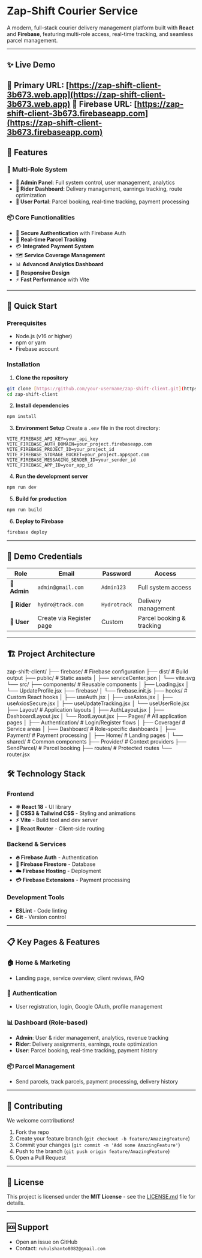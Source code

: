 # Zap-Shift Courier Service

A modern, full-stack courier delivery management platform built with **React** and **Firebase**, featuring multi-role access, real-time tracking, and seamless parcel management.

---

## ✨ Live Demo

🔗 **Primary URL**: [https://zap-shift-client-3b673.web.app](https://zap-shift-client-3b673.web.app)
🔗 **Firebase URL**: [https://zap-shift-client-3b673.firebaseapp.com](https://zap-shift-client-3b673.firebaseapp.com)
---

## 🎯 Features

### 👥 Multi-Role System

* **👑 Admin Panel**: Full system control, user management, analytics
* **🚴 Rider Dashboard**: Delivery management, earnings tracking, route optimization
* **👤 User Portal**: Parcel booking, real-time tracking, payment processing

### 📦 Core Functionalities

* 🔐 **Secure Authentication** with Firebase Auth
* 📍 **Real-time Parcel Tracking**
* 💳 **Integrated Payment System**
* 🗺️ **Service Coverage Management**
* 📊 **Advanced Analytics Dashboard**
* 📱 **Responsive Design**
* ⚡ **Fast Performance** with Vite

---

## 🚀 Quick Start

### Prerequisites

* Node.js (v16 or higher)
* npm or yarn
* Firebase account

### Installation

1. **Clone the repository**

```bash
git clone [https://github.com/your-username/zap-shift-client.git](https://github.com/ruhulshanto/zap-shift-client.git)
cd zap-shift-client
```

2. **Install dependencies**

```bash
npm install
```

3. **Environment Setup**
   Create a `.env` file in the root directory:

```env
VITE_FIREBASE_API_KEY=your_api_key
VITE_FIREBASE_AUTH_DOMAIN=your_project.firebaseapp.com
VITE_FIREBASE_PROJECT_ID=your_project_id
VITE_FIREBASE_STORAGE_BUCKET=your_project.appspot.com
VITE_FIREBASE_MESSAGING_SENDER_ID=your_sender_id
VITE_FIREBASE_APP_ID=your_app_id
```

4. **Run the development server**

```bash
npm run dev
```

5. **Build for production**

```bash
npm run build
```

6. **Deploy to Firebase**

```bash
firebase deploy
```

---

## 🔐 Demo Credentials

| Role         | Email                    | Password     | Access                    |
| ------------ | ------------------------ | ------------ | ------------------------- |
| **👑 Admin** | `admin@gmail.com`        | `Admin123`   | Full system access        |
| **🚴 Rider** | `hydro@track.com`        | `Hydrotrack` | Delivery management       |
| **👤 User**  | Create via Register page | Custom       | Parcel booking & tracking |

---

## 🏗️ Project Architecture

zap-shift-client/
├── firebase/                 # Firebase configuration
├── dist/                     # Build output
├── public/                   # Static assets
│   ├── serviceCenter.json
│   └── vite.svg
└── src/
    ├── components/           # Reusable components
    │   ├── Loading.jsx
    │   └── UpdateProfile.jsx
    ├── firebase/
    │   └── firebase.init.js
    ├── hooks/                # Custom React hooks
    │   ├── useAuth.jsx
    │   ├── useAxios.jsx
    │   ├── useAxiosSecure.jsx
    │   ├── useUpdateTracking.jsx
    │   └── useUserRole.jsx
    ├── Layout/               # Application layouts
    │   ├── AuthLayout.jsx
    │   ├── DashboardLayout.jsx
    │   └── RootLayout.jsx
    ├── Pages/                # All application pages
    │   ├── Authentication/   # Login/Register flows
    │   ├── Coverage/         # Service areas
    │   ├── Dashboard/        # Role-specific dashboards
    │   ├── Payment/          # Payment processing
    │   ├── Home/             # Landing pages
    │   └── shared/           # Common components
    ├── Provider/             # Context providers
    ├── SendParcel/           # Parcel booking
    ├── routes/               # Protected routes
    └── router.jsx


## 🛠️ Technology Stack

### Frontend

* **⚛️ React 18** - UI library
* **🎨 CSS3 & Tailwind CSS** - Styling and animations
* **⚡ Vite** - Build tool and dev server
* **🔄 React Router** - Client-side routing

### Backend & Services

* **🔥 Firebase Auth** - Authentication
* **📡 Firebase Firestore** - Database
* **☁️ Firebase Hosting** - Deployment
* **💳 Firebase Extensions** - Payment processing

### Development Tools

* **ESLint** - Code linting
* **Git** - Version control

---

## 📋 Key Pages & Features

### 🏠 Home & Marketing

* Landing page, service overview, client reviews, FAQ

### 🔐 Authentication

* User registration, login, Google OAuth, profile management

### 📊 Dashboard (Role-based)

* **Admin**: User & rider management, analytics, revenue tracking
* **Rider**: Delivery assignments, earnings, route optimization
* **User**: Parcel booking, real-time tracking, payment history

### 📦 Parcel Management

* Send parcels, track parcels, payment processing, delivery history

---

## 🤝 Contributing

We welcome contributions!

1. Fork the repo
2. Create your feature branch (`git checkout -b feature/AmazingFeature`)
3. Commit your changes (`git commit -m 'Add some AmazingFeature'`)
4. Push to the branch (`git push origin feature/AmazingFeature`)
5. Open a Pull Request

---

## 📄 License

This project is licensed under the **MIT License** - see the [LICENSE.md](LICENSE.md) file for details.

---

## 🆘 Support

* Open an issue on GitHub
* Contact: `ruhulshanto8082@gmail.com`


